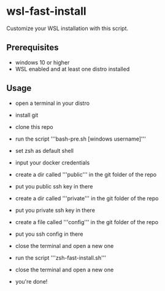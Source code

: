 # wsl-fast-install

Customize your WSL installation with this script.

## Prerequisites

- windows 10 or higher
- WSL enabled and at least one distro installed

## Usage

- open a terminal in your distro

- install git

- clone this repo

- run the script '''bash-pre.sh [windows username]'''

- set zsh as default shell

- input your docker credentials

- create a dir called '''public''' in the git folder of the repo

- put you public ssh key in there

- create a dir called '''private''' in the git folder of the repo

- put you private ssh key in there

- create a file called '''config''' in the git folder of the repo

- put you ssh config in there

- close the terminal and open a new one

- run the script '''zsh-fast-install.sh'''

- close the terminal and open a new one

- you're done!
